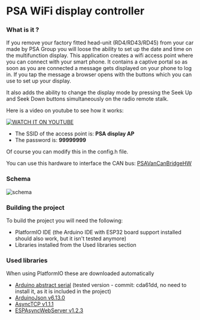 # PSA WiFi display controller

### What is it ?
If you remove your factory fitted head-unit (RD4/RD43/RD45) from your car made by PSA Group you will loose the ability to set up the date and time on the multifunction display. This application creates a wifi access point where you can connect with your smart phone. It contains a captive portal so as soon as you are connected a message gets displayed on your phone to log in. If you tap the message a browser opens with the buttons which you can use to set up your display.

It also adds the ability to change the display mode by pressing the Seek Up and Seek Down buttons simultaneously on the radio remote stalk.

Here is a video on youtube to see how it works:

[![WATCH IT ON YOUTUBE](https://github.com/morcibacsi/PSAWifiDisplayControl/raw/master/images/youtube_preview.png)](https://www.youtube.com/watch?v=8nrd7SJgO-M "Watch it on YouTube")

- The SSID of the access point is: **PSA display AP**
- The password is: **99999999**

Of course you can modify this in the config.h file.

You can use this hardware to interface the CAN bus: [PSAVanCanBridgeHW][psavancanbridgehw]

### Schema

![schema](https://github.com/morcibacsi/PSAWifiDisplayControl/raw/master/images/schema.jpg)

### Building the project

To build the project you will need the following:

 - PlatformIO IDE (the Arduino IDE with ESP32 board support installed should also work, but it isn't tested anymore)
 - Libraries installed from the Used libraries section

### Used libraries

When using PlatformIO these are downloaded automatically

- [Arduino abstract serial][lib_abstract_serial] (tested version - commit: cda61dd, no need to install it, as it is included in the project)
- [ArduinoJson v6.13.0][lib_arduino_json]
- [AsyncTCP v1.1.1][lib_async_tcp]
- [ESPAsyncWebServer  v1.2.3][lib_esp_async_webserver]

[lib_abstract_serial]: https://github.com/computergeek125/arduino-abstract-serial
[lib_arduino_json]: https://github.com/bblanchon/ArduinoJson.git
[lib_async_tcp]: https://github.com/me-no-dev/AsyncTCP
[lib_esp_async_webserver]: https://github.com/me-no-dev/ESPAsyncWebServer
[psavancanbridgehw]: https://github.com/morcibacsi/PSAVanCanBridgeHW
